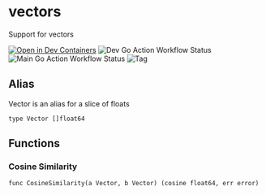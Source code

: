 # vectors
Support for vectors

[![Open in Dev Containers](https://img.shields.io/static/v1?label=Dev%20Containers&message=Open&color=blue&logo=visualstudiocode)](https://vscode.dev/redirect?url=vscode://ms-vscode-remote.remote-containers/cloneInVolume?url=https://github.com/SPANDigital/vectors)
![Dev Go Action Workflow Status](https://img.shields.io/github/actions/workflow/status/spandigital/vectors/go.yml?branch=develop&label=dev)
![Main Go Action Workflow Status](https://img.shields.io/github/actions/workflow/status/spandigital/vectors/go.yml?branch=main&label=main)
![Tag](https://img.shields.io/github/v/tag/SPANDigital/vectors)

## Alias

Vector is an alias for a slice of floats
```
type Vector []float64
```

## Functions

### Cosine Similarity

```
func CosineSimilarity(a Vector, b Vector) (cosine float64, err error)
```
